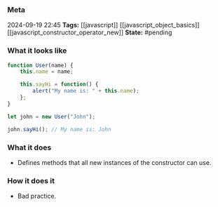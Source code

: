 ### Meta
2024-09-19 22:45
**Tags:** [[javascript]] [[javascript_object_basics]] [[javascript_constructor_operator_new]]
**State:** #pending 

### What it looks like
```JavaScript title:app.js
function User(name) {
	this.name = name;

	this.sayHi = function() {
		alert("My name is: " + this.name);
	};
}

let john = new User("John");

john.sayHi(); // My name is: John
```

### What it does
- Defines methods that all new instances of the constructor can use.

### How it does it
- Bad practice.
